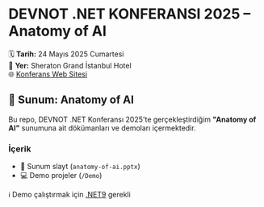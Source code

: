 # DEVNOT .NET KONFERANSI 2025 – Anatomy of AI

🗓️ **Tarih:** 24 Mayıs 2025 Cumartesi  
📍 **Yer:** Sheraton Grand İstanbul Hotel  
🌐 [Konferans Web Sitesi](https://dotnet.devnot.com/)

## 🎤 Sunum: Anatomy of AI

Bu repo, DEVNOT .NET Konferansı 2025'te gerçekleştirdiğim **"Anatomy of AI"** sunumuna ait dökümanları ve demoları içermektedir.

### İçerik

- 📑 Sunum slayt (`anatomy-of-ai.pptx`)
- 💻 Demo projeler (`/Demo`)


ℹ Demo çalıştırmak için [.NET9](https://dotnet.microsoft.com/en-us/download/dotnet/9.0) gerekli
